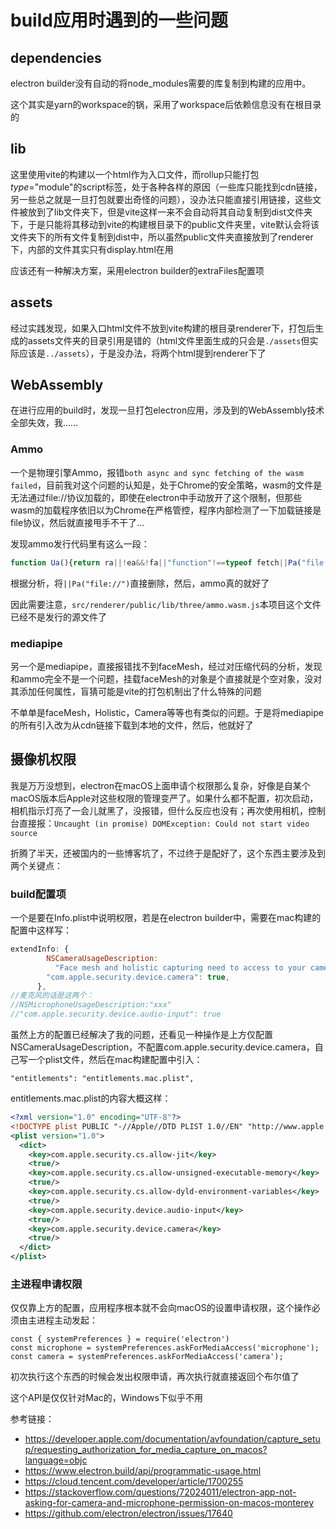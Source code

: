 # build应用时遇到的一些问题

## dependencies

electron builder没有自动的将node_modules需要的库复制到构建的应用中。

这个其实是yarn的workspace的锅，采用了workspace后依赖信息没有在根目录的

## lib

这里使用vite的构建以一个html作为入口文件，而rollup只能打包*type*="module"的script标签，处于各种各样的原因（一些库只能找到cdn链接，另一些总之就是一旦打包就要出奇怪的问题），没办法只能直接引用链接，这些文件被放到了lib文件夹下，但是vite这样一来不会自动将其自动复制到dist文件夹下，于是只能将其移动到vite的构建根目录下的public文件夹里，vite默认会将该文件夹下的所有文件复制到dist中，所以虽然public文件夹直接放到了renderer下，内部的文件其实只有display.html在用

应该还有一种解决方案，采用electron builder的extraFiles配置项

## assets

经过实践发现，如果入口html文件不放到vite构建的根目录renderer下，打包后生成的assets文件夹的目录引用是错的（html文件里面生成的只会是`./assets`但实际应该是`../assets`），于是没办法，将两个html提到renderer下了

## WebAssembly

在进行应用的build时，发现一旦打包electron应用，涉及到的WebAssembly技术全部失效，我……

### Ammo

一个是物理引擎Ammo，报错`both async and sync fetching of the wasm failed`，目前我对这个问题的认知是，处于Chrome的安全策略，wasm的文件是无法通过file://协议加载的，即使在electron中手动放开了这个限制，但那些wasm的加载程序依旧以为Chrome在严格管控，程序内部检测了一下加载链接是file协议，然后就直接甩手不干了…

发现ammo发行代码里有这么一段：

```javascript
function Ua(){return ra||!ea&&!fa||"function"!==typeof fetch||Pa("file://")?new Promise(function(a){a(Ta())}):fetch(Qa,{credentials:"same-origin"}).then(function(a){if(!a.ok)throw"failed to load wasm binary file at '"+Qa+"'";return a.arrayBuffer()}).catch(function(){return Ta()})}
```

根据分析，将`||Pa("file://")`直接删除，然后，ammo真的就好了

因此需要注意，`src/renderer/public/lib/three/ammo.wasm.js`本项目这个文件已经不是发行的源文件了

### mediapipe

另一个是mediapipe，直接报错找不到faceMesh，经过对压缩代码的分析，发现和ammo完全不是一个问题，挂载faceMesh的对象是个直接就是个空对象，没对其添加任何属性，盲猜可能是vite的打包机制出了什么特殊的问题

不单单是faceMesh，Holistic，Camera等等也有类似的问题。于是将mediapipe的所有引入改为从cdn链接下载到本地的文件，然后，他就好了

## 摄像机权限

我是万万没想到，electron在macOS上面申请个权限那么复杂，好像是自某个macOS版本后Apple对这些权限的管理变严了。如果什么都不配置，初次启动，相机指示灯亮了一会儿就黑了，没报错，但什么反应也没有；再次使用相机，控制台直接报：`Uncaught (in promise) DOMException: Could not start video source`

折腾了半天，还被国内的一些博客坑了，不过终于是配好了，这个东西主要涉及到两个关键点：

### build配置项

一个是要在Info.plist中说明权限，若是在electron builder中，需要在mac构建的配置中这样写：

```javascript
extendInfo: {
        NSCameraUsageDescription:
          "Face mesh and holistic capturing need to access to your camera",
        "com.apple.security.device.camera": true,
      },
//麦克风的话是这两个：
//NSMicrophoneUsageDescription:"xxx"
//"com.apple.security.device.audio-input": true
```

虽然上方的配置已经解决了我的问题，还看见一种操作是上方仅配置NSCameraUsageDescription，不配置com.apple.security.device.camera，自己写一个plist文件，然后在mac构建配置中引入：

```
"entitlements": "entitlements.mac.plist",
```

entitlements.mac.plist的内容大概这样：

```xml
<?xml version="1.0" encoding="UTF-8"?>
<!DOCTYPE plist PUBLIC "-//Apple//DTD PLIST 1.0//EN" "http://www.apple.com/DTDs/PropertyList-1.0.dtd">
<plist version="1.0">
  <dict>
    <key>com.apple.security.cs.allow-jit</key>
    <true/>
    <key>com.apple.security.cs.allow-unsigned-executable-memory</key>
    <true/>
    <key>com.apple.security.cs.allow-dyld-environment-variables</key>
    <true/>
    <key>com.apple.security.device.audio-input</key>
    <true/>
    <key>com.apple.security.device.camera</key>
    <true/>
  </dict>
</plist>
```

### 主进程申请权限

仅仅靠上方的配置，应用程序根本就不会向macOS的设置申请权限，这个操作必须由主进程主动发起：

```
const { systemPreferences } = require('electron')
const microphone = systemPreferences.askForMediaAccess('microphone');
const camera = systemPreferences.askForMediaAccess('camera');
```

初次执行这个东西的时候会发出权限申请，再次执行就直接返回个布尔值了

这个API是仅仅针对Mac的，Windows下似乎不用

参考链接：

* https://developer.apple.com/documentation/avfoundation/capture_setup/requesting_authorization_for_media_capture_on_macos?language=objc
* https://www.electron.build/api/programmatic-usage.html
* https://cloud.tencent.com/developer/article/1700255
* https://stackoverflow.com/questions/72024011/electron-app-not-asking-for-camera-and-microphone-permission-on-macos-monterey
* https://github.com/electron/electron/issues/17640

